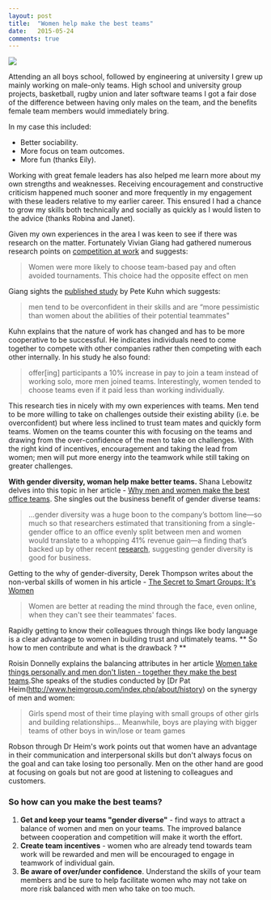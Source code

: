 ```yaml
---
layout: post
title:  "Women help make the best teams"
date:   2015-05-24
comments: true
---
```


![](http://www.defence.gov.au/news/raafnews/editions/4720/images/23--NSW-v-VIC-mixed-netball.jpg)

<p class="intro"><span class="dropcap">A</span>ttending an all boys school, followed by engineering at university I grew up mainly working on male-only teams. High school and university group projects, basketball, rugby union and later software teams I got a fair dose of the difference between having only males on the team, and the benefits female team members would immediately bring.</p>

In my case this included:

* Better sociability.
* More focus on team outcomes. 
* More fun (thanks Eily).

Working with great female leaders has also helped me learn more about my own strengths and weaknesses. Receiving encouragement and constructive criticism happened much sooner and more frequently in my engagement with these leaders relative to my earlier career. This ensured I had a chance to grow my skills both technically and socially as quickly as I would listen to the advice (thanks Robina and Janet).  
 
Given my own experiences in the area I was keen to see if there was research on the matter. Fortunately Vivian Giang had gathered numerous research points on [competition at work](http://www.businessinsider.com.au/teams-more-productive-than-individuals-2013-8) and suggests:

>Women were more likely to choose team-based pay and often avoided tournaments. This choice had the opposite effect on men

Giang sights the [published study](http://papers.nber.org/tmp/50510-w19277.pdf) by Pete Kuhn which suggests:

>men tend to be overconfident in their skills and are “more pessimistic than women about the abilities of their potential teammates"

Kuhn explains that the nature of work has changed and has to be more cooperative to be successful. He indicates individuals need to come together to compete with other companies rather then competing with each other internally. In his study he also found: 

>offer[ing] participants a 10% increase in pay to join a team instead of working solo, more men joined teams. Interestingly, women tended to choose teams even if it paid less than working individually.


This research ties in nicely with my own experiences with teams. Men tend to be more willing to take on challenges outside their existing ability (i.e. be overconfident) but where less inclined to trust team mates and quickly form teams. Women on the teams counter this with focusing on the teams and drawing from the over-confidence of the men to take on challenges. With the right kind of incentives, encouragement and taking the lead from women; men will put more energy into the teamwork while still taking on greater challenges. 

**With gender diversity, woman help make better teams.** Shana Lebowitz delves into this topic in her article - [Why men and women make the best office teams](http://www.learnvest.com/2014/12/work-it-why-men-and-women-make-the-best-office-teams-123/). She singles out the business benefit of gender diverse teams:

>...gender diversity was a huge boon to the company’s bottom line—so much so that researchers estimated that transitioning from a single-gender office to an office evenly split between men and women would translate to a whopping 41% revenue gain—a finding that’s backed up by other recent [research](http://www.gallup.com/businessjournal/166220/business-benefits-gender-diversity.aspx), suggesting gender diversity is good for business.

Getting to the why of gender-diversity, Derek Thompson writes about the non-verbal skills of women in his article - [The Secret to Smart Groups: It's Women](http://www.theatlantic.com/business/archive/2015/01/the-secret-to-smart-groups-isnt-smart-people/384625/)
>Women are better at reading the mind through the face, even online, when they can't see their teammates' faces.

Rapidly getting to know their colleagues through things like body language is a clear advantage to women in building trust and ultimately teams. ** So how to men contribute and what is the drawback ? **

Roisin Donnelly explains the balancing attributes in her article 
[Women take things personally and men don't listen - together they make the best teams](http://www.marketingmagazine.co.uk/article/1284909/women-things-personally-men-dont-listen-together-best-teams).She speaks of the studies conducted by [Dr Pat Heim(http://www.heimgroup.com/index.php/about/history) on the synergy of men and women:

>Girls spend most of their time playing with small groups of other girls and building relationships...
>Meanwhile, boys are playing with bigger teams of other boys in win/lose or team games

Robson through Dr Heim's work points out that women have an advantage in their communication and interpersonal skills but don't always focus on the goal and can take losing too personally. Men on the other hand are good at focusing on goals but not are good at listening to colleagues and customers.

### So how can you make the best teams?

 1. **Get and keep your teams "gender diverse"** - find ways to attract a balance of women and men on your teams. The improved balance between cooperation and competition will make it worth the effort.
 2. **Create team incentives** - women who are already tend towards team work will be rewarded and men will be encouraged to engage in teamwork of individual gain.
 3. **Be aware of over/under confidence**. Understand the skills of your team members and be sure to help facilitate women who may not take on more risk balanced with men who take on too much. 
 